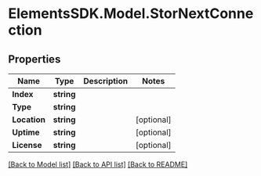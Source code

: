 # ElementsSDK.Model.StorNextConnection

## Properties

Name | Type | Description | Notes
------------ | ------------- | ------------- | -------------
**Index** | **string** |  | 
**Type** | **string** |  | 
**Location** | **string** |  | [optional] 
**Uptime** | **string** |  | [optional] 
**License** | **string** |  | [optional] 

[[Back to Model list]](../#documentation-for-models) [[Back to API list]](../#documentation-for-api-endpoints) [[Back to README]](../)


